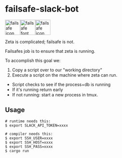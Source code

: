 # failsafe-slack-bot

<img src="https://i.imgur.com/IHCn8Bn.png" alt="failsafe icon" height="50"/><img src="https://i.imgur.com/yYZN1D5.png" alt="failsafe font" height="50"/><img src="https://i.imgur.com/mpLlW9u.png" alt="failsafe icon" height="50"/>

Zeta is complicated; failsafe is not.

Failsafes job is to ensure that zeta is running.

To accomplish this goal we:

1) Copy a script over to our "working directory"
2) Execute a script on the machine where zeta can run.
  * Script checks to see if the process+db is running
  * If it's running return early
  * If not running: start a new process in tmux.


## Usage

```
# runtime needs this:
$ export SLACK_API_TOKEN=xxxx

# compiler needs this:
$ export SSH_USER=xxxx
$ export SSH_HOST=xxxx
$ export SSH_PASS=xxxx
$ cargo run
```

